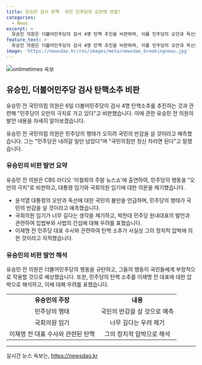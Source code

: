 ```yaml
---
title: 유승민 검사 탄핵  국민 민주당의 오만에 반발!
categories:
  - News
excerpt: >
  유승민 의원은 더불어민주당의 검사 4명 탄핵 추진을 비판하며, 이를 민주당의 오만과 독선으로 규정했다. 그는 이를 통해 22대 국회의원 임기가 너무 길다는 의견을 제기하고, 민주당이 입법부가 사법을 힘으로 협박하고 지배하려는 것이라 비판했다. 또한, 탄핵 대상이 된 검사들이 이재명 전 민주당 대표 수사와 관련되어 있다며, 이에 대한 의구심을 표현했다. 이러한 행태로 더불어민주당이 국민의 반감을 살 것이라고 예측하며, 국민의힘만 정신을 차리면 된다고 밝혔다.
feature_text: >
  유승민 의원은 더불어민주당의 검사 4명 탄핵 추진을 비판하며, 이를 민주당의 오만과 독선으로 규정했다. 그는 이를 통해 22대 국회의원 임기가 너무 길다는 의견을 제기하고, 민주당이 입법부가 사법을 힘으로 협박하고 지배하려는 것이라 비판했다. 또한, 탄핵 대상이 된 검사들이 이재명 전 민주당 대표 수사와 관련되어 있다며, 이에 대한 의구심을 표현했다. 이러한 행태로 더불어민주당이 국민의 반감을 살 것이라고 예측하며, 국민의힘만 정신을 차리면 된다고 밝혔다.
image: 'https://newsdao.kr/res/images/meta/newsdao_breakingnews.jpg'
---
```


<p><img src="https://newsdao.kr/res/images/meta/newsdao_breakingnews.jpg" alt="ontimetimes 속보" /></p>

<h2 data-ke-size="size26">유승민, 더불어민주당 검사 탄핵소추 비판</h2>

<p>유승민 전 국민의힘 의원은 6일 더불어민주당이 검사 4명 탄핵소추를 추진하는 것과 관련해 "민주당이 오만의 극치로 가고 있다"고 비판했습니다. 이에 관한 유승민 전 의원의 발언 내용을 자세히 알아보겠습니다.</p>

<p data-ke-size="size16">유승민 전 국민의힘 의원은 민주당의 행태가 오히려 국민의 반감을 살 것이라고 예측했습니다. 그는 "민주당은 내려갈 일만 남았다"며 "국민의힘만 정신 차리면 된다"고 말했습니다.</p>

<h3>유승민의 비판 발언 요약</h3>

<p>유승민 전 의원은 CBS 라디오 ‘이철희의 주말 뉴스쇼’에 출연하여, 민주당의 행동을 "오만의 극치"로 비판하고, 대통령 임기와 국회의원 임기에 대한 의문을 제기했습니다.</p>

<ul>
  <li>윤석열 대통령의 오만과 독선에 대한 국민의 불만을 언급하며, 민주당의 행태가 국민의 반감을 살 것이라고 예측했습니다.</li>
  <li>국회의원 임기가 너무 길다는 생각을 제기하고, 박찬대 민주당 원내대표의 발언과 관련하여 입법부와 사법의 간섭에 대해 우려를 표했습니다.</li>
  <li>이재명 전 민주당 대표 수사와 관련하여 탄핵 소추가 사실상 그의 정치적 압박에 의한 것이라고 지적했습니다.</li>
</ul>

<h3>유승민의 비판 발언 해석</h3>

<p>유승민 전 의원은 더불어민주당의 행동을 규탄하고, 그들의 행동이 국민들에게 부정적으로 작용할 것으로 예상했습니다. 또한, 민주당의 탄핵 소추를 이재명 전 대표에 대한 압박으로 해석하고, 이에 대해 우려를 표했습니다.</p>

<table>
  <tr>
    <td style="text-align: center; height: 17px;"><b>유승민의 주장</b></td>
    <td style="text-align: center; height: 17px;"><b>내용</b></td>
  </tr>
  <tr>
    <td style="text-align: center;">민주당의 행태</td>
    <td style="text-align: center;">국민의 반감을 살 것으로 예측</td>
  </tr>
  <tr>
    <td style="text-align: center;">국회의원 임기</td>
    <td style="text-align: center;">너무 길다는 우려 제기</td>
  </tr>
  <tr>
    <td style="text-align: center;">이재명 전 대표 수사와 관련된 탄핵</td>
    <td style="text-align: center;">그의 정치적 압박으로 해석</td>
  </tr>
</table>

<hr>
실시간 뉴스 속보는, <a href="https://newsdao.kr" rel="dofollow">https://newsdao.kr</a>


